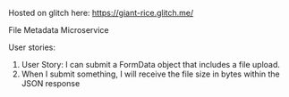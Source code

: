 Hosted on glitch here: https://giant-rice.glitch.me/

File Metadata Microservice

User stories:
1) User Story: I can submit a FormData object that includes a file upload.
2) When I submit something, I will receive the file size in bytes within the JSON response
